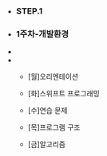 - ### STEP.1

- ### 1주차-개발환경

-  

- - [월\]오리엔테이션

  - [화\]스위프트 프로그래밍

  - [수\]연습 문제

  - [목\]프로그램 구조

  - [금\]알고리즘

